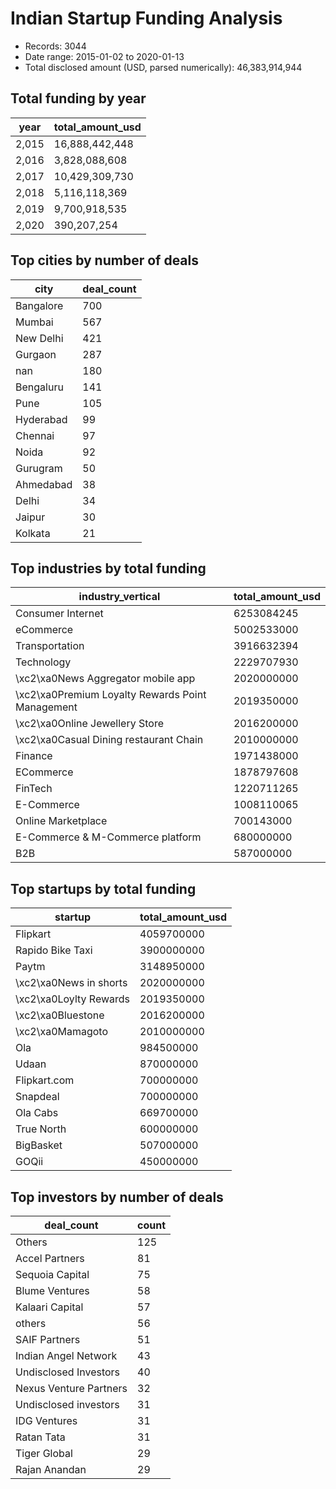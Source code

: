 # Indian Startup Funding Analysis

- Records: 3044
- Date range: 2015-01-02 to 2020-01-13
- Total disclosed amount (USD, parsed numerically): 46,383,914,944

## Total funding by year

| year | total_amount_usd |
| --- | --- |
| 2,015 | 16,888,442,448 |
| 2,016 | 3,828,088,608 |
| 2,017 | 10,429,309,730 |
| 2,018 | 5,116,118,369 |
| 2,019 | 9,700,918,535 |
| 2,020 | 390,207,254 |

## Top cities by number of deals

| city | deal_count |
| --- | --- |
| Bangalore | 700 |
| Mumbai | 567 |
| New Delhi | 421 |
| Gurgaon | 287 |
| nan | 180 |
| Bengaluru | 141 |
| Pune | 105 |
| Hyderabad | 99 |
| Chennai | 97 |
| Noida | 92 |
| Gurugram | 50 |
| Ahmedabad | 38 |
| Delhi | 34 |
| Jaipur | 30 |
| Kolkata | 21 |

## Top industries by total funding

| industry_vertical | total_amount_usd |
| --- | --- |
| Consumer Internet | 6253084245 |
| eCommerce | 5002533000 |
| Transportation | 3916632394 |
| Technology | 2229707930 |
| \\xc2\\xa0News Aggregator mobile app | 2020000000 |
| \\xc2\\xa0Premium Loyalty Rewards Point Management | 2019350000 |
| \\xc2\\xa0Online Jewellery Store | 2016200000 |
| \\xc2\\xa0Casual Dining restaurant Chain | 2010000000 |
| Finance | 1971438000 |
| ECommerce | 1878797608 |
| FinTech | 1220711265 |
| E-Commerce | 1008110065 |
| Online Marketplace | 700143000 |
| E-Commerce & M-Commerce platform | 680000000 |
| B2B | 587000000 |

## Top startups by total funding

| startup | total_amount_usd |
| --- | --- |
| Flipkart | 4059700000 |
| Rapido Bike Taxi | 3900000000 |
| Paytm | 3148950000 |
| \\xc2\\xa0News in shorts | 2020000000 |
| \\xc2\\xa0Loylty Rewards | 2019350000 |
| \\xc2\\xa0Bluestone | 2016200000 |
| \\xc2\\xa0Mamagoto | 2010000000 |
| Ola | 984500000 |
| Udaan | 870000000 |
| Flipkart.com | 700000000 |
| Snapdeal | 700000000 |
| Ola Cabs | 669700000 |
| True North | 600000000 |
| BigBasket | 507000000 |
| GOQii | 450000000 |

## Top investors by number of deals

| deal_count | count |
| --- | --- |
| Others | 125 |
| Accel Partners | 81 |
| Sequoia Capital | 75 |
| Blume Ventures | 58 |
| Kalaari Capital | 57 |
| others | 56 |
| SAIF Partners | 51 |
| Indian Angel Network | 43 |
| Undisclosed Investors | 40 |
| Nexus Venture Partners | 32 |
| Undisclosed investors | 31 |
| IDG Ventures | 31 |
| Ratan Tata | 31 |
| Tiger Global | 29 |
| Rajan Anandan | 29 |
